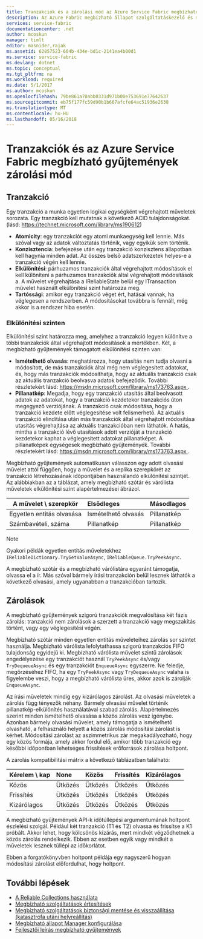 ```yaml
---
title: Tranzakciók és a zárolási mód az Azure Service Fabric megbízható gyűjtemények |} Microsoft Docs
description: Az Azure Fabric megbízható állapot szolgáltatáskezelő és megbízható gyűjtemények tranzakciók és zárolása.
services: service-fabric
documentationcenter: .net
author: mcoskun
manager: timlt
editor: masnider,rajak
ms.assetid: 62857523-604b-434e-bd1c-2141ea4b00d1
ms.service: service-fabric
ms.devlang: dotnet
ms.topic: conceptual
ms.tgt_pltfrm: na
ms.workload: required
ms.date: 5/1/2017
ms.author: mcoskun
ms.openlocfilehash: 79be861a70abb0331d971b00e753691e77642637
ms.sourcegitcommit: eb75f177fc59d90b1b667afcfe64ac51936e2638
ms.translationtype: MT
ms.contentlocale: hu-HU
ms.lasthandoff: 05/16/2018
---
```

# <a name="transactions-and-lock-modes-in-azure-service-fabric-reliable-collections"></a>Tranzakciók és az Azure Service Fabric megbízható gyűjtemények zárolási mód

## <a name="transaction"></a>Tranzakció
Egy tranzakció a munka egyetlen logikai egységként végrehajtott műveletek sorozata.
Egy tranzakció kell mutatnak a következő ACID tulajdonságokat. (lásd: https://technet.microsoft.com/library/ms190612)
* **Atomicity**: egy tranzakciót egy atomi munkaegység kell lennie. Más szóval vagy az adatok változtatás történik, vagy egyikük sem történik.
* **Konzisztencia**: befejezése után egy tranzakció konzisztens állapotban kell hagynia minden adat. Az összes belső adatszerkezetek helyes-e a tranzakció végén kell lennie.
* **Elkülönítési**: párhuzamos tranzakciók által végrehajtott módosítások el kell különíteni a párhuzamos tranzakciók által végrehajtott módosítások a. A művelet végrehajtása a IReliableState belül egy ITransaction művelet használt elkülönítési szint határozza meg.
* **Tartóssági**: amikor egy tranzakció véget ért, hatásai vannak, ha véglegesen a rendszerben. A módosításokat továbbra is fennáll, még akkor is a rendszer hiba esetén.

### <a name="isolation-levels"></a>Elkülönítési szinten
Elkülönítési szint határozza meg, amelyhez a tranzakció legyen különítve a többi tranzakciók által végrehajtott módosítások a mértékben.
Két, a megbízható gyűjtemények támogatott elkülönítési szinten van:

* **Ismételhető olvasás**: meghatározza, hogy utasítás nem tudja olvasni a módosított, de más tranzakciók által még nem véglegesített adatokat, és, hogy más tranzakciók módosíthatja, hogy az aktuális tranzakció csak az aktuális tranzakció beolvasva adatok befejeződik. További részletekért lásd: [ https://msdn.microsoft.com/library/ms173763.aspx ](https://msdn.microsoft.com/library/ms173763.aspx).
* **Pillanatkép**: Megadja, hogy egy tranzakció utasítás által beolvasott adatok az adatokat, hogy a tranzakció kezdetekor tranzakciós úton megegyező verziójának.
  A tranzakció csak módosítása, hogy a tranzakció kezdete előtt véglegesítése volt felismerhető.
  Az aktuális tranzakció elindítása után más tranzakciók által végrehajtott módosítása utasítás végrehajtása az aktuális tranzakcióban nem láthatók.
  A hatás, mintha a tranzakció lévő utasítások adott verzióját a tranzakció kezdetekor kaphat a véglegesített adatokat pillanatképet.
  A pillanatképek egységesek megbízható gyűjtemények.
  További részletekért lásd: [ https://msdn.microsoft.com/library/ms173763.aspx ](https://msdn.microsoft.com/library/ms173763.aspx).

Megbízható gyűjtemények automatikusan válasszon egy adott olvasási művelet attól függően, hogy a művelet és a replika szerepkörét az tranzakció létrehozásának időpontjában használandó elkülönítési szintjét.
Az alábbiakban az a táblázat, amely megbízható szótár és várólista műveletek elkülönítési szint alapértelmezései ábrázol.

| A művelet \ szerepkör | Elsődleges | Másodlagos |
| --- |:--- |:--- |
| Egyetlen entitás olvasása |Ismételhető olvasás |Pillanatkép |
| Számbavételi, száma |Pillanatkép |Pillanatkép |

> [!NOTE]
> Gyakori példák egyetlen entitás műveletekhez `IReliableDictionary.TryGetValueAsync`, `IReliableQueue.TryPeekAsync`.
> 

A megbízható szótár és a megbízható várólistára egyaránt támogatja, olvassa el a ír.
Más szóval bármely írási tranzakción belül lesznek láthatók a következő olvasási, amely ugyanabban a tranzakcióban tartozik.

## <a name="locks"></a>Zárolások
A megbízható gyűjtemények szigorú tranzakciók megvalósítása két fázis zárolás: tranzakció nem zárolások a szerzett a tranzakció vagy megszakítás történt, vagy egy véglegesítési végén.

Megbízható szótár minden egyetlen entitás műveleteihez zárolás sor szintet használja.
Megbízható várólista lefolytathassa szigorú tranzakciós FIFO tulajdonság egyidejű ki.
Megbízható várólista művelet szintű zárolások engedélyezése egy tranzakciót használ `TryPeekAsync` és/vagy `TryDequeueAsync` és egy tranzakciót `EnqueueAsync` egyszerre.
Ne feledje, megőrzéséhez FIFO, ha egy `TryPeekAsync` vagy `TryDequeueAsync` valaha is figyelembe veszi, hogy a megbízható várólista üres, akkor azok is zárolják `EnqueueAsync`.

Az írási műveletek mindig egy kizárólagos zárolást.
Az olvasási műveletek a zárolás függ tényezők néhány.
Bármely olvasási művelet történik pillanatkép-elkülönítés használatával szabad zárolás.
Alapértelmezés szerint minden ismételhető olvasása a közös zárolás vesz igénybe.
Azonban bármely olvasási művelet, amely támogatja a ismételhető olvasható, a felhasználó helyett a közös zárolás módosítási zárolást is kérhet.
Módosítási zárolást az aszimmetrikus zár megakadályozható, hogy egy közös formája, amely akkor fordul elő, amikor több tranzakció egy későbbi időpontban lehetséges frissítések erőforrások zárolása holtpont.

A zárolás kompatibilitási mátrix a következő táblázatban található:

| Kérelem \ kap | None | Közös | Frissítés | Kizárólagos |
| --- |:--- |:--- |:--- |:--- |
| Közös |Ütközés |Ütközés |Ütközés |Ütközés |
| Frissítés |Ütközés |Ütközés |Ütközés |Ütközés |
| Kizárólagos |Ütközés |Ütközés |Ütközés |Ütközés |

A megbízható gyűjtemények API-k időtúllépési argumentumának holtpont észlelési szolgál.
Például két tranzakció (T1 és T2) olvassa és frissítse a K1 próbált.
Akkor lehet, hogy kölcsönös kizárás, mert mindkét végződhetnek a közös zárolás rendelkezik.
Ebben az esetben egyik vagy mindkét a műveletek lesznek túllépi az időkorlátot.

Ebben a forgatókönyvben holtpont példája egy nagyszerű hogyan módosítási zárolást előfordulhat, hogy holtpont.

## <a name="next-steps"></a>További lépések
* [A Reliable Collections használata](service-fabric-work-with-reliable-collections.md)
* [Megbízható szolgáltatások értesítések](service-fabric-reliable-services-notifications.md)
* [Megbízható szolgáltatások biztonsági mentése és visszaállítása (katasztrófa utáni helyreállítás)](service-fabric-reliable-services-backup-restore.md)
* [Megbízható állapot Manager konfigurálása](service-fabric-reliable-services-configuration.md)
* [Fejlesztői leírás megbízható gyűjtemények](https://msdn.microsoft.com/library/azure/microsoft.servicefabric.data.collections.aspx)

